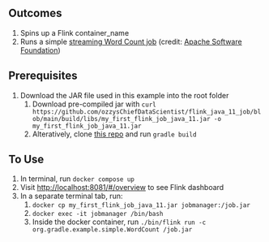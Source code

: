 ## Outcomes
1. Spins up a Flink container_name
2. Runs a simple [streaming Word Count job](https://github.com/ozzysChiefDataScientist/flink_java_11_job) (credit: [Apache Software Foundation](https://github.com/apache/flink/tree/master/flink-examples/flink-examples-streaming/src/main/java/org/apache/flink/streaming/examples/wordcount))

## Prerequisites
1. Download the JAR file used in this example into the root folder
   1. Download pre-compiled jar with `curl https://github.com/ozzysChiefDataScientist/flink_java_11_job/blob/main/build/libs/my_first_flink_job_java_11.jar -o my_first_flink_job_java_11.jar`
   2. Alteratively, clone [this repo](https://github.com/ozzysChiefDataScientist/flink_java_11_job/tree/main) and run `gradle build`

## To Use
1. In terminal, run `docker compose up`
2. Visit [http://localhost:8081/#/overview](http://localhost:8081/#/overview) to see Flink dashboard
3. In a separate terminal tab, run:
   1. `docker cp my_first_flink_job_java_11.jar jobmanager:/job.jar`
   2. `docker exec -it jobmanager /bin/bash`
   3. Inside the docker container, run `./bin/flink run -c org.gradle.example.simple.WordCount /job.jar`

